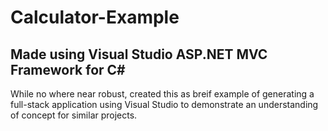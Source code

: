 # Calculator-Example

## Made using Visual Studio ASP.NET MVC Framework for C#

While no where near robust, created this as breif example of generating a full-stack application using Visual Studio to demonstrate an understanding of concept for similar projects.
